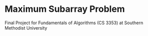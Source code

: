 # Maximum Subarray Problem
Final Project for Fundamentals of Algorithms (CS 3353) at Southern Methodist University
